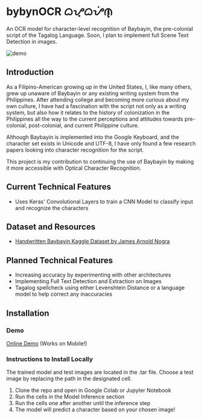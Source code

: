 # bybynOCR ᜊᜌ᜔ᜊᜌᜒᜈ᜔
An OCR model for character-level recognition of Baybayin, the pre-colonial script of the Tagalog Language. Soon, I plan to implement full Scene Text Detection in images.

![demo](https://github.com/tabadines00/bybynOCR/assets/35116935/65f40554-37bc-4d4e-9404-65213b107aa8)

## Introduction

As a Filipino-American growing up in the United States, I, like many others, grew up unaware of Baybayin or any existing writing system from the Philippines. After attending college and becoming more curious about my own culture, I have had a fascination with the script not only as a writing system, but also how it relates to the history of colonization in the Philippines all the way to the current perceptions and attitudes towards pre-colonial, post-colonial, and current Philippine culture.

Although Baybayin is implemented into the Google Keyboard, and the character set exists in Unicode and UTF-8, I have only found a few research papers looking into character recognition for the script.

This project is my contribution to continuing the use of Baybayin by making it more accessible with Optical Character Recognition.

## Current Technical Features
- Uses Keras' Convolutional Layers to train a CNN Model to classify input and recognize the characters

## Dataset and Resources
- [Handwritten Baybayin Kaggle Dataset by James Arnold Nogra](https://www.kaggle.com/datasets/jamesnogra/baybayn-baybayin-handwritten-images)

## Planned Technical Features
- Increasing accuracy by experimenting with other architectures
- Implementing Full Text Detection and Extraction on Images
- Tagalog spellcheck using either Levenshtein Distance or a language model to help correct any inaccuracies

## Installation
### Demo
[Online Demo](http://thomasabadines.s3-website-us-west-1.amazonaws.com/BybynDemo/index.html) (Works on Mobile!)

### Instructions to Install Locally
The trained model and test images are located in the .tar file. Choose a test image by replacing the path in the designated cell.
1. Clone the repo and open in Google Colab or Jupyter Notebook
2. Run the cells in the Model Inference section
3. Run the cells one after another until the inference step
4. The model will predict a character based on your chosen image!
